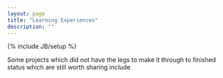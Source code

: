 ```yaml
---
layout: page
title: "Learning Experiences"
description: ""
---
```

{% include JB/setup %}

Some projects which did not have the legs to make it through to finished status which are still worth sharing include
